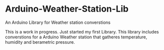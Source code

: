 # Arduino-Weather-Station-Lib
An Arduino Library for Weather station converstions

This is a work in progress. Just started my first Library.
This library includes converstions for a Arduino Weather station that gatheres temperature, humidity and berametric pressure.
